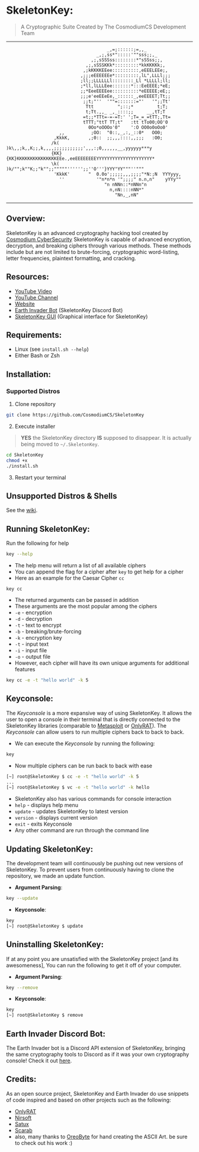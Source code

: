 <!-- variables -->
[ccs]: https://www.cosmodiumcs.com
[youtube]: https://www.youtube.com/c/CosmodiumCS
[onlyrat]: https://github.com/CosmodiumCS/OnlyRAT

<!-- title -->
# SkeletonKey:

> A Cryptographic Suite Created by The CosmodiumCS Development Team
---
```
                                      _,=;::::::;=,,_
                                  _,;,ss*":::::'""sss;;,_
                                ,;,sSSSss::::::::*"sSSss;;,
                              ,;,sSSSKKk*:::::::::*kkKKKKk;,
                             ,;kKKKKEEee::::::::::,eEEELEEe;,
                            ,;;;eEEEEEEe*:::::::::,lL",LLLl;;;
                            ;ll;;LLLLLLl::::::::_Ll *LLLLl;ll;
                            ;*ll,lLLLEee:::::::*:::EeEEEE;*eE;
                            ;;*EeeEEEEee::::::::::*eEEEEE;eE;;
                            ;;;e'eeEEeEe,_::::::_,eeEEEET;Tt;;
                             ;;t;"''  '""=:::::::="'   '";;Tt'
                              Ttt         ";::;*         t;T;
                              t;Tt.,,_ _,_::::;;     __,tT;T
                             =t;;*TTt=-=-=T:' ';T=_=_=tTT;,Tt=
                             tTTT;"ttT TT;t"   :tt tTo00;OO'0
                               0Oo*oOOOo'0"    ':O OO0o0oOo0'
                    ,,          ;OO:  "0::,_,:,_::0*   OO0;
                  ,KkkK,       ,;0::  ;;,,,::::,,;;;   :O0;
                 /k(  )k\,,;k,,K;;,k,,,,;;;;;;;;;;;',,,:;0,,,,,,__,yyyyyy***y
                 {KK}{KK}KKKKKKKKKKKKKKKEEe.,eeEEEEEEEEYYYYYYYYYYYYYYYYYYYYY*
                 \k(  )k/"";k""K;;"k"";;"""""'''''';;''O'''}YYY"YY"""''"""
                  'KkkK'       "  0.0o';;;;;,,,;;;;"*N:;N  YYYyyy,
                    ''            '"n*n*n '";;;;" n.n,n"    yYYy""
                                     "n nNNn::*nNNn"n
                                       n,nN::::nNN*"
                                         "Nn,_,nN"
```
---

## Overview:
SkeletonKey is an advanced cryptography hacking tool created by [Cosmodium CyberSecurity][ccs] SkeletonKey is capable of advanced encryption, decryption, and breaking ciphers through various methods. These methods include but are not limited to brute-forcing, cryptographic word-listing, letter frequencies, plaintext formatting, and cracking.

## Resources:
- [YouTube Video](https://www.cosmodiumcs.com/comings-soon)
- [YouTube Channel](https://youtube.com/cosmodiumcs)
- [Website](https://cosmodiumcs.com)
- [Earth Invader Bot](https://github.com/CosmodiumCS/Earth-Invader) (SkeletonKey Discord Bot)
- [SkeletonKey GUI](https://github.com/CosmodiumCS/SkeletonKey-GUI) (Graphical interface for SkeletonKey)

## Requirements:
- Linux (see `install.sh --help`)
- Either Bash or Zsh

## Installation:

### Supported Distros
1. Clone repository
```bash
git clone https://github.com/CosmodiumCS/SkeletonKey
```
2. Execute installer
> **YES** the SkeletonKey directory **IS** supposed to disappear. It is actually being moved to `~/.SkeletonKey`.
```bash
cd SkeletonKey
chmod +x
./install.sh
```
3. Restart your terminal

## Unsupported Distros & Shells
See the [wiki](https://github.com/CosmodiumCS/SkeletonKey/wiki#installation).

## Running SkeletonKey:
Run the following for help
```bash
key --help
```
- The help menu will return a list of all available ciphers
- You can append the flag for a cipher after `key` to get help for a cipher
- Here as an example for the Caesar Cipher `cc`
```key
key cc
``` 
- The returned arguments can be passed in addition
- These arguments are the most popular among the ciphers
- `-e` - encryption
- `-d` - decryption
- `-t` - text to encrypt
- `-b` - breaking/brute-forcing
- `-k` - encryption key
- `-t` - input text
- `-i` - input file
- `-o` - output file
- However, each cipher will have its own unique arguments for additional features
```bash
key cc -e -t "hello world" -k 5
```

## Keyconsole:
The *Keyconsole* is a more expansive way of using SkeletonKey. It allows the user to open a console in their terminal that is directly connected to the SkeletonKey libraries (comparable to [Metasploit](https://www.metasploit.com/) or [OnlyRAT][onlyrat]). The *Keyconsole* can allow users to run multiple ciphers back to back to back.
- We can execute the *Keyconsole* by running the following:
```bash
key
```
- Now multiple ciphers can be run back to back with ease
```bash
[~] root@SkeletonKey $ cc -e -t "hello world" -k 5
...
[~] root@SkeletonKey $ vc -e -t "hello world" -k hello
```
- SkeletonKey also has various commands for console interaction
- `help` - displays help menu
- `update` - updates SkeletonKey to latest version
- `version` - displays current version
- `exit` - exits Keyconsole
- Any other command are run through the command line

## Updating SkeletonKey:
The development team will continuously be pushing out new versions of SkeletonKey. To prevent users from continuously having to clone the repository, we made an update function.
- **Argument Parsing**:
```bash
key --update
```
- **Keyconsole**:
```bash
key
[~] root@SkeletonKey $ update
```

## Uninstalling SkeletonKey:
If at any point you are unsatisfied with the SkeletonKey project [and its awesomeness], You can run the following to get it off of your computer.
- **Argument Parsing**:
```bash
key --remove
```
- **Keyconsole**:
```bash
key
[~] root@SkeletonKey $ remove
```

## Earth Invader Discord Bot:
The Earth Invader bot is a Discord API extension of SkeletonKey, bringing the same cryptography tools to Discord as if it was your own cryptography console! Check it out [here](https://github.com/CosmodiumCS/Earth-Invader).

## Credits:
As an open source project, SkeletonKey and Earth Invader do use snippets of code inspired and based on other projects such as the following:
- [OnlyRAT](https://github.com/CosmodiumCS/OnlyRAT)
- [Nirsoft](https://www.nirsoft.net)
- [Satux](https://cosmodiumcs.com/coming-soon)
- [Scarab](https://github.com/Soulsender/Scarab)
- also, many thanks to [OreoByte](https://github.com/OreoByte/art-pool-current/tree/master/program_ascii_art/skeleton_key_dir) for hand creating the ASCII Art. be sure to check out his work :)
